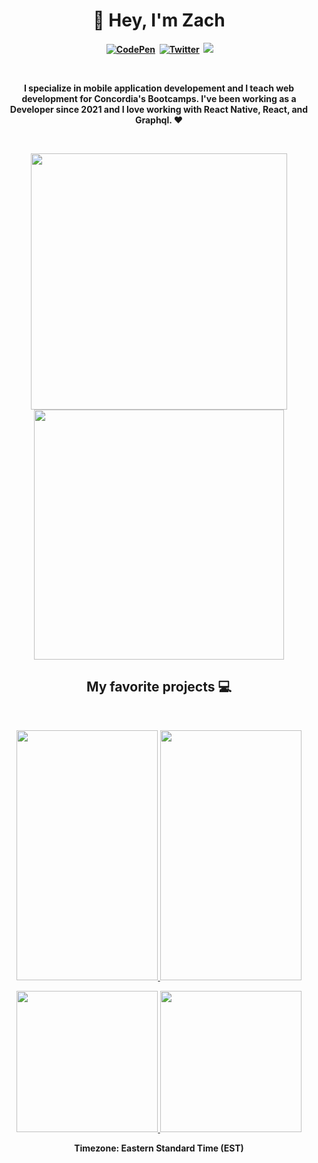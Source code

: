 <p>
  <h1 align="center"><b>👋 Hey, I'm Zach</h1>
</p>
<p align="center">
&nbsp;
  <a href="https://codepen.io/mrzach"><img src="https://img.shields.io/badge/Codepen-000000?style=for-the-badge&logo=codepen&logoColor=white" alt="CodePen" /></a>&nbsp;
<a href="https://twitter.com/mrzachnugent"><img src="https://img.shields.io/badge/Twitter-1DA1F2?style=for-the-badge&logo=twitter&logoColor=white" alt="Twitter" /></a>&nbsp;
<a href="https://www.mtlapps.com/"><img src="https://img.shields.io/badge/MTLapps.com-0A0A0A?style=for-the-badge&logo=MTLapps.com&logoColor=white alt="MTLapps.com" /></a>&nbsp;
</p>
<br />

<p align="center">
  I specialize in mobile application developement and I teach web development for Concordia's Bootcamps. I've been working as a Developer since 2021 and I love working with React Native, React, and Graphql. ❤
  </p>
<br />
  
<p align="center">
  <img src="https://github-readme-stats.vercel.app/api?username=mrzachnugent&theme=radical&show_icons=true" width="410"/>
  <img src="https://github-readme-stats.vercel.app/api/top-langs/?username=mrzachnugent&layout=compact&theme=radical" width="400" />
</p>

<h2 align="center">My favorite projects 💻</h2>
<br />
  
<p align="center">
  <a href="https://github.com/mrzachnugent/ourLife">
    <img height="400" width="226" src="https://github.com/mrzachnugent/ourLife/blob/main/assets/screenshots/ourLifeGif.gif"/>
  </a>
  <a href="https://github.com/mrzachnugent/mrSMG">
    <img height="400" width="226" src="https://github.com/mrzachnugent/mrSMG/blob/main/src/assets/screenshot/smg-preview.gif" />
  </a>
</p>
  
<p align="center">
   <a href="https://github.com/mrzachnugent/ourLife">
    <img align="" width="226" src="https://github-readme-stats.vercel.app/api/pin/?username=mrzachnugent&repo=ourLife&theme=tokyonight" />
  </a>
  <a href="https://github.com/mrzachnugent/mrSMG">
    <img align="" width="226" src="https://github-readme-stats.vercel.app/api/pin/?username=mrzachnugent&repo=mrSMG&theme=tokyonight" />
  </a>
</p>

<p align="center">Timezone: Eastern Standard Time (EST)</p>

